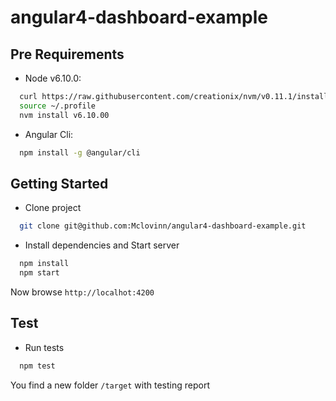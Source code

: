 # angular4-dashboard-example

## Pre Requirements
* Node v6.10.0:

```sh
  curl https://raw.githubusercontent.com/creationix/nvm/v0.11.1/install.sh | bash
  source ~/.profile
  nvm install v6.10.00

```
* Angular Cli:

```sh
  npm install -g @angular/cli
```

## Getting Started
* Clone project

```sh
  git clone git@github.com:Mclovinn/angular4-dashboard-example.git
```

* Install dependencies and Start server

```sh
  npm install
  npm start
```

Now browse `http://localhot:4200`

## Test
* Run tests

```sh
  npm test
```
You find a new folder `/target` with testing report
